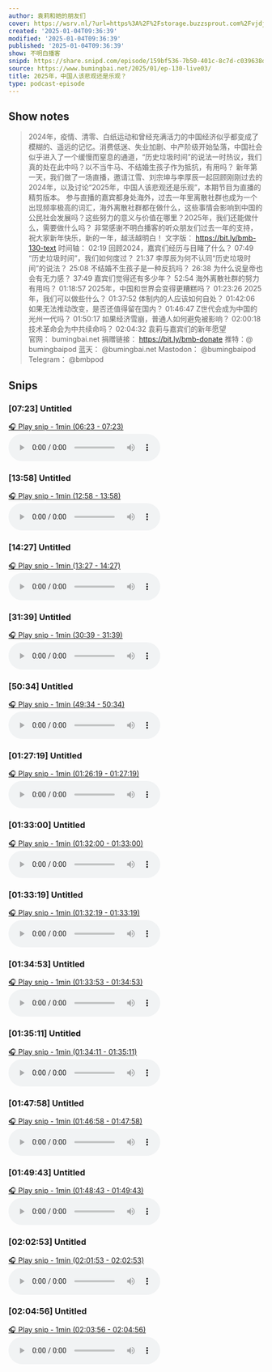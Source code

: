 ```yaml
---
author: 袁莉和她的朋友们
cover: https://wsrv.nl/?url=https%3A%2F%2Fstorage.buzzsprout.com%2Fvjdjwv6ksgb3vyo6dvabtlftmjhq%3F.jpg&w=200&h=200
created: '2025-01-04T09:36:39'
modified: '2025-01-04T09:36:39'
published: '2025-01-04T09:36:39'
show: 不明白播客
snipd: https://share.snipd.com/episode/159bf536-7b50-401c-8c7d-c039638dd0f9
source: https://www.bumingbai.net/2025/01/ep-130-live03/
title: 2025年，中国人该悲观还是乐观？
type: podcast-episode
---
```



## Show notes
> 2024年，疫情、清零、白纸运动和曾经充满活力的中国经济似乎都变成了模糊的、遥远的记忆。消费低迷、失业加剧、中产阶级开始坠落，中国社会似乎进入了一个缓慢而窒息的通道，“历史垃圾时间”的说法一时热议，我们真的处在此中吗？以不当牛马、不结婚生孩子作为抵抗，有用吗？  新年第一天，我们做了一场直播，邀请江雪、刘宗坤与李厚辰一起回顾刚刚过去的2024年，以及讨论“2025年，中国人该悲观还是乐观”，本期节目为直播的精剪版本。  参与直播的嘉宾都身处海外，过去一年里离散社群也成为一个出现频率极高的词汇，海外离散社群都在做什么，这些事情会影响到中国的公民社会发展吗？这些努力的意义与价值在哪里？2025年，我们还能做什么，需要做什么吗？  非常感谢不明白播客的听众朋友们过去一年的支持，祝大家新年快乐，新的一年，越活越明白！   文字版：  https://bit.ly/bmb-130-text    时间轴：   02:19 回顾2024，嘉宾们经历与目睹了什么？ 07:49 “历史垃圾时间”，我们如何度过？ 21:37 李厚辰为何不认同“历史垃圾时间”的说法？ 25:08 不结婚不生孩子是一种反抗吗？ 26:38 为什么说皇帝也会有无力感？ 37:49 嘉宾们觉得还有多少年？ 52:54 海外离散社群的努力有用吗？ 01:18:57 2025年，中国和世界会变得更糟糕吗？ 01:23:26 2025年，我们可以做些什么？ 01:37:52 体制内的人应该如何自处？ 01:42:06 如果无法推动改变，是否还值得留在国内？ 01:46:47 Z世代会成为中国的光州一代吗？ 01:50:17 如果经济雪崩，普通人如何避免被影响？ 02:00:18 技术革命会为中共续命吗？ 02:04:32 袁莉与嘉宾们的新年愿望  
> 官网： bumingbai.net  捐赠链接： https://bit.ly/bmb-donate  推特：@ bumingbaipod  蓝天： @bumingbai.net  Mastodon： @bumingbaipod  Telegram： @bmbpod

## Snips
### [07:23] Untitled
[🎧 Play snip - 1min️ (06:23 - 07:23)](https://share.snipd.com/snip/56cb41bb-d8d5-4d19-9608-abaf05e26307)
<audio controls> <source src="https://www.buzzsprout.com/1982525/episodes/16379254-2025.mp3#t=06:23,07:23"> </audio>
### [13:58] Untitled
[🎧 Play snip - 1min️ (12:58 - 13:58)](https://share.snipd.com/snip/7d7ef83c-fa64-44fb-8ab7-fa050ffd5332)
<audio controls> <source src="https://www.buzzsprout.com/1982525/episodes/16379254-2025.mp3#t=12:58,13:58"> </audio>
### [14:27] Untitled
[🎧 Play snip - 1min️ (13:27 - 14:27)](https://share.snipd.com/snip/95712b78-8d0e-49aa-be2b-cb3d9bddf1d4)
<audio controls> <source src="https://www.buzzsprout.com/1982525/episodes/16379254-2025.mp3#t=13:27,14:27"> </audio>
### [31:39] Untitled
[🎧 Play snip - 1min️ (30:39 - 31:39)](https://share.snipd.com/snip/b1d94bde-1ed6-427a-9e05-b356146c3640)
<audio controls> <source src="https://www.buzzsprout.com/1982525/episodes/16379254-2025.mp3#t=30:39,31:39"> </audio>
### [50:34] Untitled
[🎧 Play snip - 1min️ (49:34 - 50:34)](https://share.snipd.com/snip/89c6978f-df8b-42ec-8801-b9b83dfe6c9d)
<audio controls> <source src="https://www.buzzsprout.com/1982525/episodes/16379254-2025.mp3#t=49:34,50:34"> </audio>
### [01:27:19] Untitled
[🎧 Play snip - 1min️ (01:26:19 - 01:27:19)](https://share.snipd.com/snip/88b71be7-d264-49a6-ae6a-fe8851682c72)
<audio controls> <source src="https://www.buzzsprout.com/1982525/episodes/16379254-2025.mp3#t=01:26:19,01:27:19"> </audio>
### [01:33:00] Untitled
[🎧 Play snip - 1min️ (01:32:00 - 01:33:00)](https://share.snipd.com/snip/bc960858-4a23-4d22-a69e-05e65e5927c9)
<audio controls> <source src="https://www.buzzsprout.com/1982525/episodes/16379254-2025.mp3#t=01:32:00,01:33:00"> </audio>
### [01:33:19] Untitled
[🎧 Play snip - 1min️ (01:32:19 - 01:33:19)](https://share.snipd.com/snip/30ea119e-93f1-4233-a5e3-a39c37a2a231)
<audio controls> <source src="https://www.buzzsprout.com/1982525/episodes/16379254-2025.mp3#t=01:32:19,01:33:19"> </audio>
### [01:34:53] Untitled
[🎧 Play snip - 1min️ (01:33:53 - 01:34:53)](https://share.snipd.com/snip/fca9ce01-a73a-4f3e-b01c-4bf4ed006332)
<audio controls> <source src="https://www.buzzsprout.com/1982525/episodes/16379254-2025.mp3#t=01:33:53,01:34:53"> </audio>
### [01:35:11] Untitled
[🎧 Play snip - 1min️ (01:34:11 - 01:35:11)](https://share.snipd.com/snip/a7087a19-c9d1-46f0-aefb-6280ccc69f7b)
<audio controls> <source src="https://www.buzzsprout.com/1982525/episodes/16379254-2025.mp3#t=01:34:11,01:35:11"> </audio>
### [01:47:58] Untitled
[🎧 Play snip - 1min️ (01:46:58 - 01:47:58)](https://share.snipd.com/snip/3e84d825-fca3-4294-91b1-9185befaed6f)
<audio controls> <source src="https://www.buzzsprout.com/1982525/episodes/16379254-2025.mp3#t=01:46:58,01:47:58"> </audio>
### [01:49:43] Untitled
[🎧 Play snip - 1min️ (01:48:43 - 01:49:43)](https://share.snipd.com/snip/7120a059-4311-44f5-8c83-8b18af1681a2)
<audio controls> <source src="https://www.buzzsprout.com/1982525/episodes/16379254-2025.mp3#t=01:48:43,01:49:43"> </audio>
### [02:02:53] Untitled
[🎧 Play snip - 1min️ (02:01:53 - 02:02:53)](https://share.snipd.com/snip/7e27c2f8-d48e-441d-8f38-350002863540)
<audio controls> <source src="https://www.buzzsprout.com/1982525/episodes/16379254-2025.mp3#t=02:01:53,02:02:53"> </audio>
### [02:04:56] Untitled
[🎧 Play snip - 1min️ (02:03:56 - 02:04:56)](https://share.snipd.com/snip/97d0e9c6-58b9-4091-8708-35225091b45e)
<audio controls> <source src="https://www.buzzsprout.com/1982525/episodes/16379254-2025.mp3#t=02:03:56,02:04:56"> </audio>
